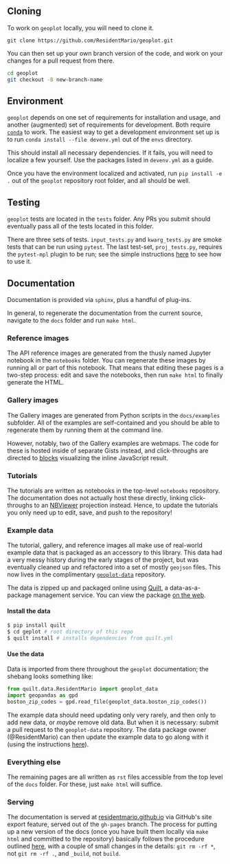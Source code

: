 ## Cloning

To work on `geoplot` locally, you will need to clone it.

```git
git clone https://github.com/ResidentMario/geoplot.git
```

You can then set up your own branch version of the code, and
 work on your changes for a pull request from there.

```bash
cd geoplot
git checkout -B new-branch-name
```



## Environment

`geoplot` depends on one set of requirements for installation and usage, and another (augmented) set of requirements 
for development. Both require [`conda`](https://conda.io/) to work. The easiest way to get a development environment 
set up is to run `conda install --file devenv.yml` out of the `envs` directory.

This should install all necessary dependencies. If it fails, you will need to localize a few yourself. Use the 
packages listed in `devenv.yml` as a guide.

Once you have the environment localized and activated, run `pip install -e .` out of the `geoplot` repository root 
folder, and all should be well.

## Testing

`geoplot` tests are located in the `tests` folder. Any PRs you submit should eventually pass all of the tests located
 in this folder.
 
There are three sets of tests. `input_tests.py` and `kwarg_tests.py` are smoke tests that can be run using 
`pytest`. The last test-set, `proj_tests.py`, requires the `pytest-mpl` plugin to be run; see the simple instructions
[here](https://github.com/matplotlib/pytest-mpl#using) to see how to use it.

## Documentation

Documentation is provided via `sphinx`, plus a handful of plug-ins.

In general, to regenerate the documentation from the current source, navigate to the `docs` folder and run `make html`.

### Reference images
The API reference images are generated from the thusly named Jupyter notebook in the `notebooks` folder. You can 
regenerate these images by running all or part of this notebook. That means that editing these pages is a two-step 
process: edit and save the notebooks, then run `make html` to finally generate the HTML.

### Gallery images
The Gallery images are generated from Python scripts in the `docs/examples` subfolder. All of the examples are 
self-contained and you should be able to regenerate them by running them at the command line.

However, notably, two of the Gallery examples are webmaps. The code for these is hosted inside of separate Gists 
instead, and click-throughs are directed to [blocks](http://bl.ocks.org/) visualizing the inline JavaScript result.

### Tutorials

The tutorials are written as notebooks in the top-level `notebooks` repository. The documentation does not actually 
host these directly, linking click-throughs to an [NBViewer](http://nbviewer.jupyter.org/) projection instead. Hence, 
to update the tutorials you only need up to edit, save, and push to the repository!

### Example data

The tutorial, gallery, and reference images all make use of real-world example data that is packaged as an accessory to 
this library. This data had a very messy history during the early stages of the project, but was eventually cleaned 
up and refactored into a set of mostly `geojson` files. This now lives in the complimentary 
[`geoplot-data`](https://github.com/ResidentMario/geoplot-data) repository.

The data is zipped up and packaged online using [Quilt](https://quiltdata.com/package/ResidentMario/geoplot_data), a
data-as-a-package management service. You can view the package [on the web](https://quiltdata.com/package/ResidentMario/geoplot_data).

#### Install the data
```sh
$ pip install quilt
$ cd geplot # root directory of this repo
$ quilt install # installs dependencies from quilt.yml
```

#### Use the data
Data is imported from there throughout the `geoplot` documentation; the shebang looks something like:

```python
from quilt.data.ResidentMario import geoplot_data
import geopandas as gpd
boston_zip_codes = gpd.read_file(geoplot_data.boston_zip_codes())
```

The example data should need updating only very rarely, and then only to add new data, or *maybe* remove old data. 
But when it is necessary: submit a pull request to the `geoplot-data` repository. The data package owner 
(@ResidentMario) can then update the example data to go along with it (using the instructions [here](https://docs.quiltdata.com/)).

### Everything else
The remaining pages are all written as `rst` files accessible from the top level of the `docs` folder. For these, 
just `make html` will suffice.

 ### Serving 

The documentation is served at [residentmario.github.io](https://residentmario.github.io/geoplot/index.html) via 
GitHub's site export feature, served out of the `gh-pages` branch. The process for putting up a new version of the 
docs (once you have built them locally via `make html` and committed to the repository) basically follows the 
procedure outlined [here](http://www.willmcginnis.com/2016/02/29/automating-documentation-workflow-with-sphinx-and-github-pages/),
with a couple of small changes in the details: `git rm -rf *`, not `git rm -rf .`, and `_build`, not `build`.